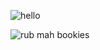 ![hello](https://media.giphy.com/media/2kssRQ6M5ipP2/giphy.gif)

![rub mah bookies](https://media.giphy.com/media/fm4WhPMzu9hRK/giphy.gif)

